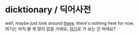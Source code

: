 # dicktionary / 딕어사전
well, maybe just look around [there](https://annyeong-one.github.io/Dicktionary/), there's nothing here for now. \
여기는 아직 볼 게 많이 없을 거에요, [저기](https://annyeong-one.github.io/Dicktionary/)로 가 보는 건 어때요?
